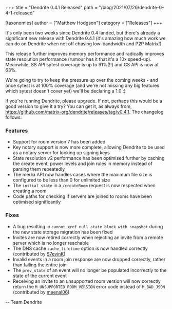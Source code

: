 +++
title = "Dendrite 0.4.1 Released"
path = "/blog/2021/07/26/dendrite-0-4-1-released"

[taxonomies]
author = ["Matthew Hodgson"]
category = ["Releases"]
+++

It's only been two weeks since Dendrite 0.4 landed, but there's already a
significant new release with Dendrite 0.4.1 (it's amazing how much work we
can do on Dendrite when not off chasing low-bandwidth and P2P Matrix!)

This release further improves memory performance and radically improves
state resolution performance (rumour has it that it's a 10x speed-up).
Meanwhile, SS API sytest coverage is up to 91%(!!) and CS API is now at 63%.

We're going to try to keep the pressure up over the coming weeks - and once
sytest is at 100% coverage (and we're not missing any big features which sytest
doesn't cover yet) we'll be declaring a 1.0 :)

If you're running Dendrite, please upgrade.  If not, perhaps this would be a
good version to give it a try?  You can get it, as always from,
<https://github.com/matrix-org/dendrite/releases/tag/v0.4.1>.  The changelog
follows:

### Features

* Support for room version 7 has been added
* Key notary support is now more complete, allowing Dendrite to be used as a notary server for looking up signing keys
* State resolution v2 performance has been optimised further by caching the create event, power levels and join rules in memory instead of parsing them repeatedly
* The media API now handles cases where the maximum file size is configured to be less than 0 for unlimited size
* The `initial_state` in a `/createRoom` request is now respected when creating a room
* Code paths for checking if servers are joined to rooms have been optimised significantly

### Fixes

* A bug resulting in `cannot xref null state block with snapshot` during the new state storage migration has been fixed
* Invites are now retired correctly when rejecting an invite from a remote server which is no longer reachable
* The DNS cache `cache_lifetime` option is now handled correctly (contributed by [S7evinK](https://github.com/S7evinK))
* Invalid events in a room join response are now dropped correctly, rather than failing the entire join
* The `prev_state` of an event will no longer be populated incorrectly to the state of the current event
* Receiving an invite to an unsupported room version will now correctly return the `M_UNSUPPORTED_ROOM_VERSION` error code instead of `M_BAD_JSON` (contributed by [meenal06](https://github.com/meenal06))

-- Team Dendrite
